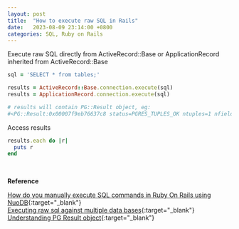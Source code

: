 ```yaml
---
layout: post
title:  "How to execute raw SQL in Rails"
date:   2023-08-09 23:14:00 +0800
categories: SQL, Ruby on Rails
---
```


Execute raw SQL directly from ActiveRecord::Base or ApplicationRecord inherited from ActiveRecord::Base
```ruby
sql = 'SELECT * from tables;'

results = ActiveRecord::Base.connection.execute(sql)
results = ApplicationRecord.connection.execute(sql)

# results will contain PG::Result object, eg:
#<PG::Result:0x00007f9eb76637c8 status=PGRES_TUPLES_OK ntuples=1 nfields=7 cmd_tuples=1>
```

Access results
```ruby
results.each do |r|
  puts r
end
```

<br>

**Reference**

[How do you manually execute SQL commands in Ruby On Rails using NuoDB](https://stackoverflow.com/questions/22752777/how-do-you-manually-execute-sql-commands-in-ruby-on-rails-using-nuodb){:target="_blank"}<br>
[Executing raw sql against multiple data bases](https://stackoverflow.com/questions/42954158/executing-raw-sql-against-multiple-data-bases){:target="_blank"}<br>
[Understanding PG Result object](https://blog.kiprosh.com/understanding-pg-result-object/){:target="_blank"}

